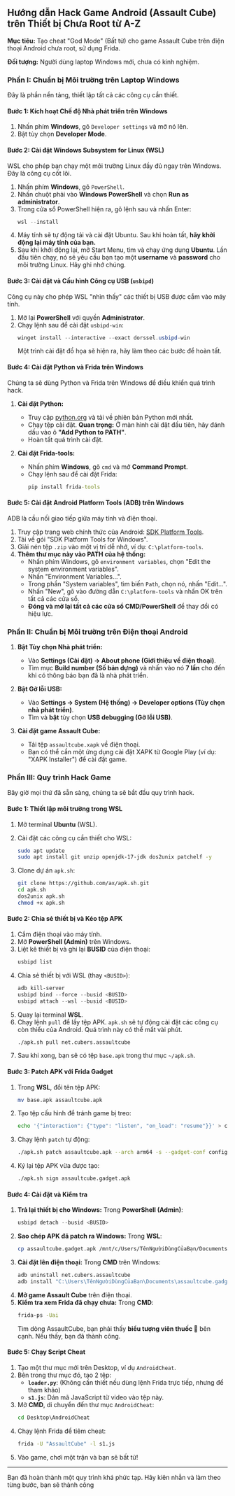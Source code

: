 ## Hướng dẫn Hack Game Android (Assault Cube) trên Thiết bị Chưa Root từ A-Z

**Mục tiêu:** Tạo cheat "God Mode" (Bất tử) cho game Assault Cube trên điện thoại Android chưa root, sử dụng Frida.

**Đối tượng:** Người dùng laptop Windows mới, chưa có kinh nghiệm.

### Phần I: Chuẩn bị Môi trường trên Laptop Windows

Đây là phần nền tảng, thiết lập tất cả các công cụ cần thiết.

#### Bước 1: Kích hoạt Chế độ Nhà phát triển trên Windows

1.  Nhấn phím **Windows**, gõ `Developer settings` và mở nó lên.
2.  Bật tùy chọn **Developer Mode**.

#### Bước 2: Cài đặt Windows Subsystem for Linux (WSL)

WSL cho phép bạn chạy một môi trường Linux đầy đủ ngay trên Windows. Đây là công cụ cốt lõi.

1.  Nhấn phím **Windows**, gõ `PowerShell`.
2.  Nhấn chuột phải vào **Windows PowerShell** và chọn **Run as administrator**.
3.  Trong cửa sổ PowerShell hiện ra, gõ lệnh sau và nhấn Enter:
    ```powershell
    wsl --install
    ```
4.  Máy tính sẽ tự động tải và cài đặt Ubuntu. Sau khi hoàn tất, **hãy khởi động lại máy tính của bạn.**
5.  Sau khi khởi động lại, mở Start Menu, tìm và chạy ứng dụng **Ubuntu**. Lần đầu tiên chạy, nó sẽ yêu cầu bạn tạo một **username** và **password** cho môi trường Linux. Hãy ghi nhớ chúng.

#### Bước 3: Cài đặt và Cấu hình Công cụ USB (`usbipd`)

Công cụ này cho phép WSL "nhìn thấy" các thiết bị USB được cắm vào máy tính.

1.  Mở lại **PowerShell** với quyền **Administrator**.
2.  Chạy lệnh sau để cài đặt `usbipd-win`:
    ```powershell
    winget install --interactive --exact dorssel.usbipd-win
    ```
    Một trình cài đặt đồ họa sẽ hiện ra, hãy làm theo các bước để hoàn tất.

#### Bước 4: Cài đặt Python và Frida trên Windows

Chúng ta sẽ dùng Python và Frida trên Windows để điều khiển quá trình hack.

1.  **Cài đặt Python:**

    - Truy cập [python.org](https://www.python.org/downloads/) và tải về phiên bản Python mới nhất.
    - Chạy tệp cài đặt. **Quan trọng:** Ở màn hình cài đặt đầu tiên, hãy đánh dấu vào ô **"Add Python to PATH"**.
    - Hoàn tất quá trình cài đặt.

2.  **Cài đặt Frida-tools:**
    - Nhấn phím **Windows**, gõ `cmd` và mở **Command Prompt**.
    - Chạy lệnh sau để cài đặt Frida:
      ```cmd
      pip install frida-tools
      ```

#### Bước 5: Cài đặt Android Platform Tools (ADB) trên Windows

ADB là cầu nối giao tiếp giữa máy tính và điện thoại.

1.  Truy cập trang web chính thức của Android: [SDK Platform Tools](https://developer.android.com/tools/sdk/platform-tools).
2.  Tải về gói "SDK Platform Tools for Windows".
3.  Giải nén tệp `.zip` vào một vị trí dễ nhớ, ví dụ: `C:\platform-tools`.
4.  **Thêm thư mục này vào PATH của hệ thống:**
    - Nhấn phím Windows, gõ `environment variables`, chọn "Edit the system environment variables".
    - Nhấn "Environment Variables...".
    - Trong phần "System variables", tìm biến `Path`, chọn nó, nhấn "Edit...".
    - Nhấn "New", gõ vào đường dẫn `C:\platform-tools` và nhấn OK trên tất cả các cửa sổ.
    - **Đóng và mở lại tất cả các cửa sổ CMD/PowerShell** để thay đổi có hiệu lực.

### Phần II: Chuẩn bị Môi trường trên Điện thoại Android

1.  **Bật Tùy chọn Nhà phát triển:**

    - Vào **Settings (Cài đặt) -> About phone (Giới thiệu về điện thoại)**.
    - Tìm mục **Build number (Số bản dựng)** và nhấn vào nó **7 lần** cho đến khi có thông báo bạn đã là nhà phát triển.

2.  **Bật Gỡ lỗi USB:**

    - Vào **Settings -> System (Hệ thống) -> Developer options (Tùy chọn nhà phát triển)**.
    - Tìm và **bật** tùy chọn **USB debugging (Gỡ lỗi USB)**.

3.  **Cài đặt game Assault Cube:**
    - Tải tệp `assaultcube.xapk` về điện thoại.
    - Bạn có thể cần một ứng dụng cài đặt XAPK từ Google Play (ví dụ: "XAPK Installer") để cài đặt game.

### Phần III: Quy trình Hack Game

Bây giờ mọi thứ đã sẵn sàng, chúng ta sẽ bắt đầu quy trình hack.

#### Bước 1: Thiết lập môi trường trong WSL

1.  Mở terminal **Ubuntu** (WSL).
2.  Cài đặt các công cụ cần thiết cho WSL:

    ```bash
    sudo apt update
    sudo apt install git unzip openjdk-17-jdk dos2unix patchelf -y
    ```

3.  Clone dự án `apk.sh`:
    ```bash
    git clone https://github.com/ax/apk.sh.git
    cd apk.sh
    dos2unix apk.sh
    chmod +x apk.sh
    ```

#### Bước 2: Chia sẻ thiết bị và Kéo tệp APK

1.  Cắm điện thoại vào máy tính.
2.  Mở **PowerShell (Admin)** trên Windows.
3.  Liệt kê thiết bị và ghi lại **BUSID** của điện thoại:
    ```powershell
    usbipd list
    ```
4.  Chia sẻ thiết bị với WSL (thay `<BUSID>`):
    ```powershell
    adb kill-server
    usbipd bind --force --busid <BUSID>
    usbipd attach --wsl --busid <BUSID>
    ```
5.  Quay lại terminal **WSL**.
6.  Chạy lệnh `pull` để lấy tệp APK. `apk.sh` sẽ tự động cài đặt các công cụ còn thiếu của Android. Quá trình này có thể mất vài phút.
    ```bash
    ./apk.sh pull net.cubers.assaultcube
    ```
7.  Sau khi xong, bạn sẽ có tệp `base.apk` trong thư mục `~/apk.sh`.

#### Bước 3: Patch APK với Frida Gadget

1.  Trong **WSL**, đổi tên tệp APK:
    ```bash
    mv base.apk assaultcube.apk
    ```
2.  Tạo tệp cấu hình để tránh game bị treo:
    ```bash
    echo '{"interaction": {"type": "listen", "on_load": "resume"}}' > config.json
    ```
3.  Chạy lệnh `patch` tự động:
    ```bash
    ./apk.sh patch assaultcube.apk --arch arm64 -s --gadget-conf config.json
    ```
4.  Ký lại tệp APK vừa được tạo:
    ```bash
    ./apk.sh sign assaultcube.gadget.apk
    ```

#### Bước 4: Cài đặt và Kiểm tra

1.  **Trả lại thiết bị cho Windows:**
    Trong **PowerShell (Admin)**:
    ```powershell
    usbipd detach --busid <BUSID>
    ```
2.  **Sao chép APK đã patch ra Windows:**
    Trong **WSL**:
    ```bash
    cp assaultcube.gadget.apk /mnt/c/Users/TênNgườiDùngCủaBạn/Documents/
    ```
3.  **Cài đặt lên điện thoại:**
    Trong **CMD** trên Windows:
    ```cmd
    adb uninstall net.cubers.assaultcube
    adb install "C:\Users\TênNgườiDùngCủaBạn\Documents\assaultcube.gadget.apk"
    ```
4.  **Mở game Assault Cube** trên điện thoại.
5.  **Kiểm tra xem Frida đã chạy chưa:**
    Trong **CMD**:
    ```cmd
    frida-ps -Uai
    ```
    Tìm dòng AssaultCube, bạn phải thấy **biểu tượng viên thuốc 💊** bên cạnh. Nếu thấy, bạn đã thành công.

#### Bước 5: Chạy Script Cheat

1.  Tạo một thư mục mới trên Desktop, ví dụ `AndroidCheat`.
2.  Bên trong thư mục đó, tạo 2 tệp:
    - **`loader.py`**: (Không cần thiết nếu dùng lệnh Frida trực tiếp, nhưng để tham khảo)
    - **`s1.js`**: Dán mã JavaScript từ video vào tệp này.
3.  Mở **CMD**, di chuyển đến thư mục `AndroidCheat`:
    ```cmd
    cd Desktop\AndroidCheat
    ```
4.  Chạy lệnh Frida để tiêm cheat:
    ```cmd
    frida -U "AssaultCube" -l s1.js
    ```
5.  Vào game, chơi một trận và bạn sẽ bất tử!

---

Bạn đã hoàn thành một quy trình khá phức tạp. Hãy kiên nhẫn và làm theo từng bước, bạn sẽ thành công

